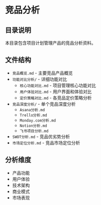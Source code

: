 # 竞品分析

## 目录说明
本目录包含项目计划管理产品的竞品分析资料。

## 文件结构
- `竞品概览.md` - 主要竞品产品概览
- `功能对比分析/` - 详细功能对比
  - `核心功能对比.md` - 项目管理核心功能对比
  - `用户体验对比.md` - 用户界面和体验对比
  - `定价策略对比.md` - 各竞品定价策略分析
- `竞品深度分析/` - 单个竞品深度分析
  - `Asana分析.md`
  - `Trello分析.md`
  - `Monday.com分析.md`
  - `Notion分析.md`
  - `飞书项目分析.md`
- `SWOT分析.md` - 竞品优劣势分析
- `市场定位分析.md` - 竞品市场定位分析

## 分析维度
- 产品功能
- 用户体验
- 技术架构
- 商业模式
- 市场表现
